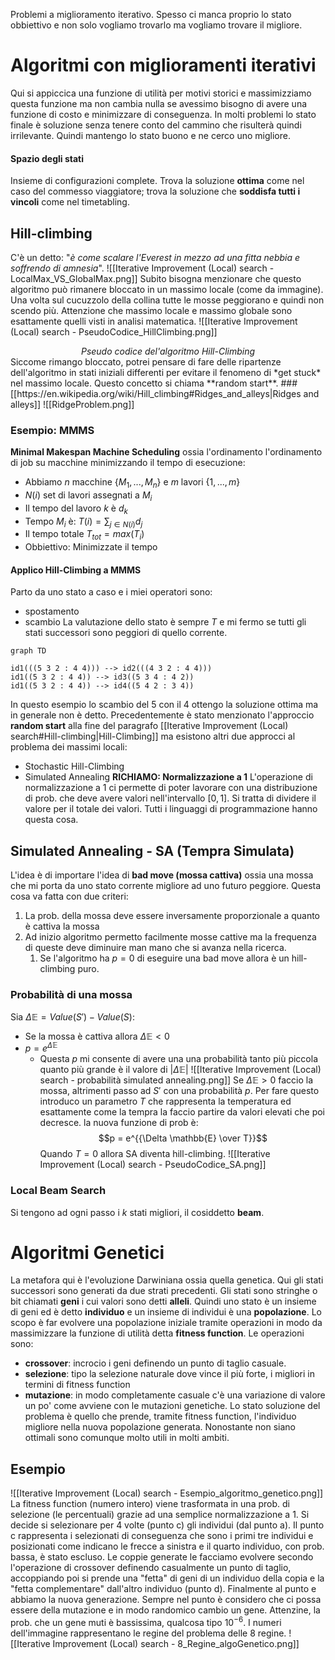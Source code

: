 Problemi a miglioramento iterativo. Spesso ci manca proprio lo stato obbiettivo e non solo vogliamo trovarlo ma vogliamo trovare il migliore. 

# Algoritmi con miglioramenti iterativi
Qui si appiccica una funzione di utilità per motivi storici e massimizziamo questa funzione ma non cambia nulla se avessimo bisogno di avere una funzione di costo e minimizzare di conseguenza. 
In molti problemi lo stato finale è soluzione senza tenere conto del cammino che risulterà quindi irrilevante. Quindi mantengo lo stato buono e ne cerco uno migliore.
#### Spazio degli stati
Insieme di configurazioni complete. Trova la soluzione **ottima** come nel caso del commesso viaggiatore; trova la soluzione che **soddisfa tutti i vincoli** come nel timetabling.

## Hill-climbing 
C'è un detto: "*è come scalare l'Everest in mezzo ad una fitta nebbia e soffrendo di amnesia*".
![[Iterative Improvement (Local) search - LocalMax_VS_GlobalMax.png]]
Subito bisogna menzionare che questo algoritmo può rimanere bloccato in un massimo locale (come da immagine). Una volta sul cucuzzolo della collina tutte le mosse peggiorano e quindi non scendo più. Attenzione che massimo locale e massimo globale sono esattamente quelli visti in analisi matematica.
![[Iterative Improvement (Local) search - PseudoCodice_HillClimbing.png]]
<center style="font-style:italic">Pseudo codice del'algoritmo Hill-Climbing</center>
Siccome rimango bloccato, potrei pensare di fare delle ripartenze dell'algoritmo in stati iniziali differenti per evitare il fenomeno di *get stuck* nel massimo locale. Questo concetto si chiama **random start**.
### [[https://en.wikipedia.org/wiki/Hill_climbing#Ridges_and_alleys|Ridges and alleys]]
![[RidgeProblem.png]]

### Esempio: MMMS
**Minimal Makespan Machine Scheduling** ossia l'ordinamento l'ordinamento di job su macchine minimizzando il tempo di esecuzione:
+ Abbiamo $n$ macchine $\{M_1, ..., M_n\}$ e $m$ lavori $\{1, ..., m\}$
+ $N(i)$ set di lavori assegnati a $M_i$
+ Il tempo del lavoro $k$ è $d_k$
+ Tempo $M_i$ è: $T(i) = \sum_{j\in N(i)}{d_j}$
+ Il tempo totale $T_{tot} = max(T_i)$
+ Obbiettivo: Minimizzate il tempo

#### Applico Hill-Climbing a MMMS
Parto da uno stato a caso e i miei operatori sono:
+ spostamento
+ scambio
La valutazione dello stato è sempre $T$ e mi fermo se tutti gli stati successori sono peggiori di quello corrente. 
```mermaid 
graph TD 

id1(((5 3 2 : 4 4))) --> id2(((4 3 2 : 4 4)))
id1((5 3 2 : 4 4)) --> id3((5 3 4 : 4 2))
id1((5 3 2 : 4 4)) --> id4((5 4 2 : 3 4))
```
In questo esempio lo scambio del 5 con il 4 ottengo la soluzione ottima ma in generale non è detto.
Precedentemente è stato menzionato l'approccio **random start** alla fine del paragrafo [[Iterative Improvement (Local) search#Hill-climbing|Hill-Climbing]] ma esistono altri due approcci al problema dei massimi locali:
+ Stochastic Hill-Climbing
+ Simulated Annealing
**RICHIAMO: Normalizzazione a 1**
L'operazione di normalizzazione a 1 ci permette di poter lavorare con una distribuzione di prob. che deve avere valori nell'intervallo $[0,1]$. Si tratta di dividere il valore per il totale dei valori. Tutti i linguaggi di programmazione hanno questa cosa. 

## Simulated Annealing - SA (Tempra Simulata)
L'idea è di importare l'idea di **bad move (mossa cattiva)** ossia una mossa che mi porta da uno stato corrente migliore ad uno futuro peggiore. Questa cosa va fatta con due criteri:
1. La prob. della mossa deve essere inversamente proporzionale a quanto è cattiva la mossa
2. Ad inizio algoritmo permetto facilmente mosse cattive ma la frequenza di queste deve diminuire man mano che si avanza nella ricerca.
	1. Se l'algoritmo ha $p = 0$ di eseguire una bad move allora è un hill-climbing puro.
### Probabilità di una mossa
Sia $\Delta \mathbb{E} = Value(S') - Value(S)$:
+ Se la mossa è cattiva allora $\Delta \mathbb{E} < 0$
+ $p = e^{\Delta\mathbb{E}}$
	+ Questa $p$ mi consente di avere una una probabilità tanto più piccola quanto più grande è il valore di $|\Delta \mathbb{E}|$ 
![[Iterative Improvement (Local) search - probabilità simulated annealing.png]]
Se $\Delta \mathbb{E} > 0$ faccio la mossa, altrimenti passo ad $S'$ con una probabilità $p$. Per fare questo introduco un parametro $T$ che rappresenta la temperatura ed esattamente come la tempra la faccio partire da valori elevati che poi decresce. la nuova funzione di prob è: $$p = e^{{\Delta \mathbb{E} \over T}}$$
Quando $T = 0$ allora SA diventa hill-climbing. 
![[Iterative Improvement (Local) search - PseudoCodice_SA.png]]

### Local Beam Search
Si tengono ad ogni passo i $k$ stati migliori, il cosiddetto **beam**. 

# Algoritmi Genetici
La metafora qui è l'evoluzione Darwiniana ossia quella genetica. Qui gli stati successori sono generati da due strati precedenti. Gli stati sono stringhe o bit chiamati **geni** i cui valori sono detti **alleli**. Quindi uno stato è un insieme di geni ed è detto **individuo** e un insieme di individui è una **popolazione**. 
Lo scopo è far evolvere una popolazione iniziale tramite operazioni in modo da massimizzare la funzione di utilità detta **fitness function**. Le operazioni sono:
+ **crossover**: incrocio i geni definendo un punto di taglio casuale.
+ **selezione**: tipo la selezione naturale dove vince il più forte, i migliori in termini di fitness function
+ **mutazione**: in modo completamente casuale c'è una variazione di valore un po' come avviene con le mutazioni genetiche.
Lo stato soluzione del problema è quello che prende, tramite fitness function, l'individuo migliore nella nuova popolazione generata.
Nonostante non siano ottimali sono comunque molto utili in molti ambiti.
## Esempio 
![[Iterative Improvement (Local) search - Esempio_algoritmo_genetico.png]]
La fitness function (numero intero) viene trasformata in una prob. di selezione (le percentuali) grazie ad una semplice normalizzazione a 1. Si decide si selezionare per 4 volte (punto c) gli individui (dal punto a). Il punto c rappresenta i selezionati di conseguenza che sono i primi tre individui e posizionati come indicano le frecce a sinistra e il quarto individuo, con prob. bassa, è stato escluso. Le coppie generate le facciamo evolvere secondo l'operazione di crossover definendo casualmente un punto di taglio, accoppiando poi si prende una "fetta" di geni di un individuo della copia e la "fetta complementare" dall'altro individuo (punto d). Finalmente al punto e abbiamo la nuova generazione. Sempre nel punto è considero che ci possa essere della mutazione e in modo randomico cambio un gene. Attenzine, la prob. che un gene muti è bassissima, qualcosa tipo $10^{-6}$.
I numeri dell'immagine rappresentano le regine del problema delle 8 regine.
![[Iterative Improvement (Local) search - 8_Regine_algoGenetico.png]]
